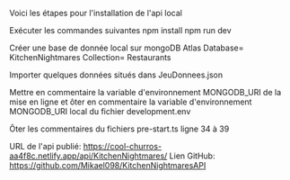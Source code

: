 

Voici les étapes pour l'installation de l'api local

Exécuter les commandes suivantes
    npm install
    npm run dev

Créer une base de donnée local sur mongoDB Atlas
    Database= KitchenNightmares
    Collection= Restaurants

Importer quelques données situés dans JeuDonnees.json

Mettre en commentaire la variable d'environnement MONGODB_URI de la mise en ligne et ôter en commentaire la variable d'environnement MONGODB_URI local du fichier development.env

Ôter les commentaires du fichiers pre-start.ts ligne 34 à 39

URL de l'api publié: https://cool-churros-aa4f8c.netlify.app/api/KitchenNightmares/
Lien GitHub: https://github.com/Mikael098/KitchenNightmaresAPI
